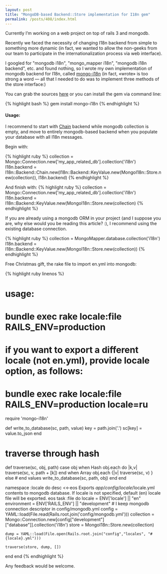 ```yaml
---
layout: post
title: "MongoDB-based Backend::Store implementation for I18n gem"
permalink: /posts/408/index.html
---
```

Currently I’m working on a web project on top of rails 3 and mongodb.

Recently we faced the necessity of changing I18n backend from simple to something more dynamic (in fact, we wanted to allow the non-geeks from our team to participate in the internationalization process via web interface).

I googled for  "mongodb i18n", "mongo_mapper i18n", "mongodb i18n backend", etc. and found nothing, so I wrote my own implementation of mongodb backend for I18n, called <a href="https://github.com/aulizko/mongo-i18n">mongo-i18n</a> (in fact, &laquo;wrote&raquo; is too strong a word&nbsp;&mdash; all that I needed to do was to implement three methods of the store interface:)

You can grab the sources <a href="https://github.com/aulizko/mongo-i18n">here</a> or you can install the gem via command line:

{% highlight bash %}
gem install mongo-i18n
{% endhighlight %}

#### Usage:

I recommend to start with <a href="https://github.com/svenfuchs/i18n/blob/master/lib/i18n/backend/chain.rb">Chain</a> backend while mongodb collection is empty, and move to entirely mongodb-based backend when you populate your database with all I18n messages.

Begin with:

{% highlight ruby %}
collection = Mongo::Connection.new['my_app_related_db'].collection('i18n')
I18n.backend = I18n::Backend::Chain.new(I18n::Backend::KeyValue.new(MongoI18n::Store.new(collection)), I18n.backend)
{% endhighlight %}

And finish with:
{% highlight ruby %}
collection = Mongo::Connection.new['my_app_related_db'].collection('i18n')
I18n.backend = I18n::Backend::KeyValue.new(MongoI18n::Store.new(collection)
{% endhighlight %}

If you are already using a mongodb ORM in your project (and I suppose you are, why else would you be reading this article? :), I recommend using the existing database connection.

{% highlight ruby %}
collection = MongoMapper.database.collection('i18n')
I18n.backend = I18n::Backend::KeyValue.new(MongoI18n::Store.new(collection))
{% endhighlight %}

Free Christmas gift, the rake file to import en.yml into mongodb:

{% highlight ruby linenos %}
# usage:
# bundle exec rake locale:file RAILS_ENV=production
# if you want to export a different locale (not en.yml), provide locale option, as follows:
# bundle exec rake locale:file RAILS_ENV=production locale=ru

require 'mongo-i18n'

def write_to_database(sc, path, value)
  key = path.join('.')
  sc[key] = value.to_json
end

# traverse through hash
def traverse(sc, obj, path)
  case obj
  when Hash
    obj.each do |k,v| 
      traverse(sc, v, path + [k]) 
    end
  when Array
    obj.each {|v| traverse(sc, v) }
  else # end values
    write_to_database(sc, path, obj)
  end
end

namespace :locale do
  desc <<-eos
    Exports $app/config/locale/$locale.yml contents to mongodb database. 
    If locale is not specified, default (en) locale file will be exported.
  eos
  task :file do
    locale = ENV['locale'] || "en"
    environment = ENV['RAILS_ENV']   || "development"
    # I keep mongodb connection descriptor in config/mongodb.yml
    config = YAML::load(File.read(Rails.root.join('config/mongodb.yml')))
    collection = Mongo::Connection.new[config["development"]["database"]].collection('i18n')
    store = MongoI18n::Store.new(collection)
    
    dump = YAML::load(File.open(Rails.root.join("config","locales", "#{locale}.yml")))

    traverse(store, dump, [])
  end
end
{% endhighlight %}

Any feedback would be welcome.